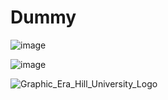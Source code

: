 # Dummy

![image](https://github.com/Boahan/Dummy/assets/111555189/6cf551c1-bfef-442f-aaf2-a3601c358dbc)


![image](https://github.com/Boahan/Dummy/assets/111555189/38f0c5c2-3c82-46a6-98da-583decd1828a)


![Graphic_Era_Hill_University_Logo](https://github.com/Boahan/Dummy/assets/111555189/11a78839-9d26-4c7f-9585-b7136460dffe)



